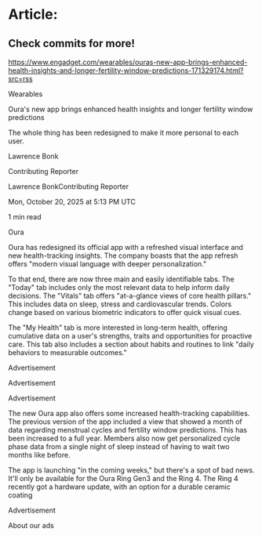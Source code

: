 # Article:

## Check commits for more!
https://www.engadget.com/wearables/ouras-new-app-brings-enhanced-health-insights-and-longer-fertility-window-predictions-171329174.html?src=rss

Wearables

Oura's new app brings enhanced health insights and longer fertility window predictions

The whole thing has been redesigned to make it more personal to each user.

Lawrence Bonk

Contributing Reporter

Lawrence BonkContributing Reporter

Mon, October 20, 2025 at 5:13 PM UTC

1 min read

Oura

Oura has redesigned its official app with a refreshed visual interface and new health-tracking insights. The company boasts that the app refresh offers "modern visual language with deeper personalization."

To that end, there are now three main and easily identifiable tabs. The "Today" tab includes only the most relevant data to help inform daily decisions. The "Vitals" tab offers "at-a-glance views of core health pillars." This includes data on sleep, stress and cardiovascular trends. Colors change based on various biometric indicators to offer quick visual cues.

The "My Health" tab is more interested in long-term health, offering cumulative data on a user's strengths, traits and opportunities for proactive care. This tab also includes a section about habits and routines to link "daily behaviors to measurable outcomes."

Advertisement

Advertisement

Advertisement

The new Oura app also offers some increased health-tracking capabilities. The previous version of the app included a view that showed a month of data regarding menstrual cycles and fertility window predictions. This has been increased to a full year. Members also now get personalized cycle phase data from a single night of sleep instead of having to wait two months like before.

The app is launching "in the coming weeks," but there's a spot of bad news. It'll only be available for the Oura Ring Gen3 and the Ring 4. The Ring 4 recently got a hardware update, with an option for a durable ceramic coating

Advertisement

About our ads